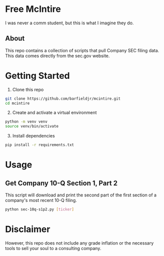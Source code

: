 # Free McIntire

I was never a comm student, but this is what I imagine they do.

## About

This repo contains a collection of scripts that pull Company SEC filing data. This data comes directly from the sec.gov website.

# Getting Started

1. Clone this repo

```bash
git clone https://github.com/barfieldjr/mcintire.git
cd mcintire
```

2. Create and activate a virtual environment

```bash
python -m venv venv
source venv/bin/activate
```

3. Install dependencies

```bash
pip install -r requirements.txt
```

# Usage

## Get Company 10-Q Section 1, Part 2

This script will download and print the second part of the first section of a company's most recent 10-Q filing.

```bash
python sec-10q-s1p2.py [ticker]
```

# Disclaimer

However, this repo does not include any grade inflation or the necessary tools to sell your soul to a consulting company.
